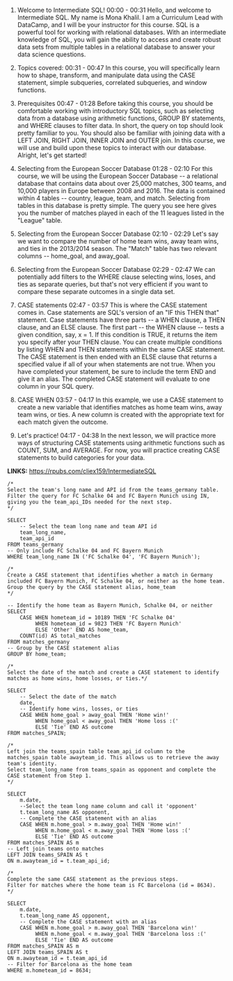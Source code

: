1. Welcome to Intermediate SQL!
00:00 - 00:31
Hello, and welcome to Intermediate SQL. My name is Mona Khalil. I am a Curriculum Lead with DataCamp, and I will be your instructor for this course. SQL is a powerful tool for working with relational databases. With an intermediate knowledge of SQL, you will gain the ability to access and create robust data sets from multiple tables in a relational database to answer your data science questions.

2. Topics covered:
00:31 - 00:47
In this course, you will specifically learn how to shape, transform, and manipulate data using the CASE statement, simple subqueries, correlated subqueries, and window functions.

3. Prerequisites
00:47 - 01:28
Before taking this course, you should be comfortable working with introductory SQL topics, such as selecting data from a database using arithmetic functions, GROUP BY statements, and WHERE clauses to filter data. In short, the query on top should look pretty familiar to you. You should also be familiar with joining data with a LEFT JOIN, RIGHT JOIN, INNER JOIN and OUTER join. In this course, we will use and build upon these topics to interact with our database. Alright, let's get started!

4. Selecting from the European Soccer Database
01:28 - 02:10
For this course, we will be using the European Soccer Database -- a relational database that contains data about over 25,000 matches, 300 teams, and 10,000 players in Europe between 2008 and 2016. The data is contained within 4 tables -- country, league, team, and match. Selecting from tables in this database is pretty simple. The query you see here gives you the number of matches played in each of the 11 leagues listed in the "League" table.

5. Selecting from the European Soccer Database
02:10 - 02:29
Let's say we want to compare the number of home team wins, away team wins, and ties in the 2013/2014 season. The "Match" table has two relevant columns -- home_goal, and away_goal.

6. Selecting from the European Soccer Database
02:29 - 02:47
We can potentially add filters to the WHERE clause selecting wins, loses, and ties as separate queries, but that's not very efficient if you want to compare these separate outcomes in a single data set.

7. CASE statements
02:47 - 03:57
This is where the CASE statement comes in. Case statements are SQL's version of an "IF this THEN that" statement. Case statements have three parts -- a WHEN clause, a THEN clause, and an ELSE clause. The first part -- the WHEN clause -- tests a given condition, say, x = 1. If this condition is TRUE, it returns the item you specify after your THEN clause. You can create multiple conditions by listing WHEN and THEN statements within the same CASE statement. The CASE statement is then ended with an ELSE clause that returns a specified value if all of your when statements are not true. When you have completed your statement, be sure to include the term END and give it an alias. The completed CASE statement will evaluate to one column in your SQL query.

8. CASE WHEN
03:57 - 04:17
In this example, we use a CASE statement to create a new variable that identifies matches as home team wins, away team wins, or ties. A new column is created with the appropriate text for each match given the outcome.

9. Let's practice!
04:17 - 04:38
In the next lesson, we will practice more ways of structuring CASE statements using arithmetic functions such as COUNT, SUM, and AVERAGE. For now, you will practice creating CASE statements to build categories for your data.

**LINKS:** https://rpubs.com/cliex159/IntermediateSQL

```JS
/*
Select the team's long name and API id from the teams_germany table.
Filter the query for FC Schalke 04 and FC Bayern Munich using IN, giving you the team_api_IDs needed for the next step.
*/

SELECT
    -- Select the team long name and team API id
    team_long_name,
    team_api_id
FROM teams_germany
-- Only include FC Schalke 04 and FC Bayern Munich
WHERE team_long_name IN ('FC Schalke 04', 'FC Bayern Munich');

/*
Create a CASE statement that identifies whether a match in Germany included FC Bayern Munich, FC Schalke 04, or neither as the home team.
Group the query by the CASE statement alias, home_team
*/

-- Identify the home team as Bayern Munich, Schalke 04, or neither
SELECT 
    CASE WHEN hometeam_id = 10189 THEN 'FC Schalke 04'
         WHEN hometeam_id = 9823 THEN 'FC Bayern Munich'
         ELSE 'Other' END AS home_team,
    COUNT(id) AS total_matches
FROM matches_germany
-- Group by the CASE statement alias
GROUP BY home_team;
```
```JS
/*
Select the date of the match and create a CASE statement to identify matches as home wins, home losses, or ties.*/

SELECT 
    -- Select the date of the match
    date,
    -- Identify home wins, losses, or ties
    CASE WHEN home_goal > away_goal THEN 'Home win!'
         WHEN home_goal < away_goal THEN 'Home loss :(' 
         ELSE 'Tie' END AS outcome
FROM matches_SPAIN;

/*
Left join the teams_spain table team_api_id column to the matches_spain table awayteam_id. This allows us to retrieve the away team's identity.
Select team_long_name from teams_spain as opponent and complete the CASE statement from Step 1.
*/

SELECT 
    m.date,
    --Select the team long name column and call it 'opponent'
    t.team_long_name AS opponent, 
    -- Complete the CASE statement with an alias
    CASE WHEN m.home_goal > m.away_goal THEN 'Home win!'
         WHEN m.home_goal < m.away_goal THEN 'Home loss :('
         ELSE 'Tie' END AS outcome
FROM matches_SPAIN AS m
-- Left join teams onto matches
LEFT JOIN teams_SPAIN AS t
ON m.awayteam_id = t.team_api_id;

/*
Complete the same CASE statement as the previous steps.
Filter for matches where the home team is FC Barcelona (id = 8634).
*/

SELECT 
    m.date,
    t.team_long_name AS opponent,
    -- Complete the CASE statement with an alias
    CASE WHEN m.home_goal > m.away_goal THEN 'Barcelona win!'
         WHEN m.home_goal < m.away_goal THEN 'Barcelona loss :(' 
         ELSE 'Tie' END AS outcome 
FROM matches_SPAIN AS m
LEFT JOIN teams_SPAIN AS t 
ON m.awayteam_id = t.team_api_id
-- Filter for Barcelona as the home team
WHERE m.hometeam_id = 8634;
```
